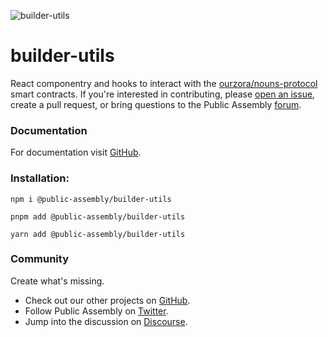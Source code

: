 ![builder-utils](https://hkzmq6akhweeabrxhijjq2oxlyzwgrhv5j6anakmfd5hxn4tunca.arweave.net/OrLIeAo9iEAGNzoSmGnXXjNjRPXqfAaBTCj6e7eTo0Q)

# builder-utils

React componentry and hooks to interact with the [ourzora/nouns-protocol](https://github.com/ourzora/nouns-protocol) smart contracts. If you're interested in contributing, please [open an issue](https://github.com/public-assembly/builder-utils/issues/new), create a pull request, or bring questions to the Public Assembly [forum](https://forum.public---assembly.com/).

### Documentation

For documentation visit [GitHub](https://github.com/public-assembly/builder-utils).

### Installation:
`npm i @public-assembly/builder-utils` 
   
`pnpm add @public-assembly/builder-utils` 
   
`yarn add @public-assembly/builder-utils`

### Community

Create what's missing.

- Check out our other projects on [GitHub](https://github.com/orgs/public-assembly/repositories).
- Follow Public Assembly on [Twitter](https://twitter.com/pblcasmbly).
- Jump into the discussion on [Discourse](https://forum.public---assembly.com/).